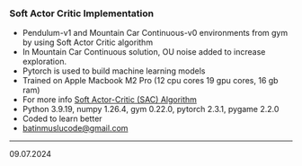 ### Soft Actor Critic Implementation

- Pendulum-v1 and Mountain Car Continuous-v0 environments from gym by using Soft Actor Critic algorithm
- In Mountain Car Continuous solution, OU noise added to increase exploration.
- Pytorch is used to build machine learning models
- Trained on Apple Macbook M2 Pro (12 cpu cores 19 gpu cores, 16 gb ram)
- For more info [Soft Actor-Critic (SAC) Algorithm](https://spinningup.openai.com/en/latest/algorithms/sac.html)
- Python 3.9.19, numpy 1.26.4, gym 0.22.0, pytorch 2.3.1, pygame 2.2.0
- Coded to learn better
- batinmuslucode@gmail.com



-------
09.07.2024
